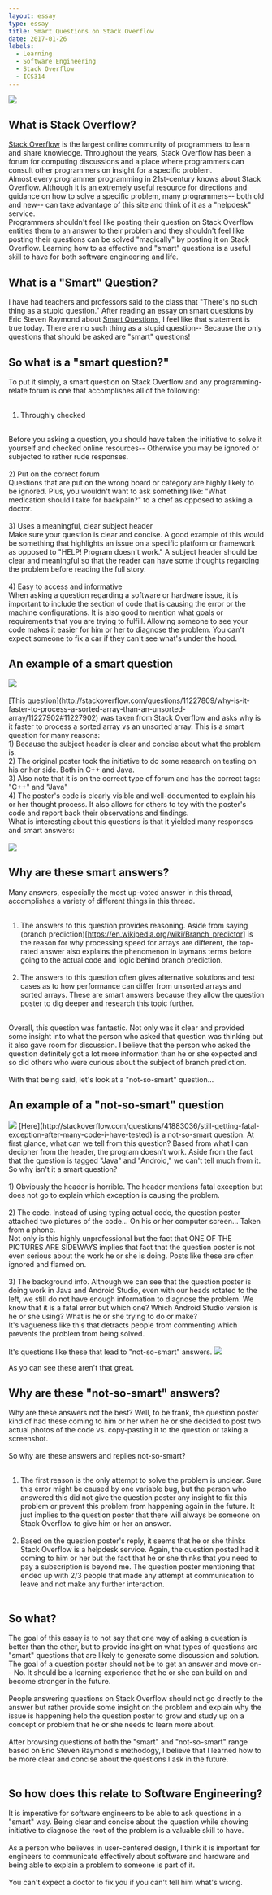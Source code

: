 ```yaml
---
layout: essay
type: essay
title: Smart Questions on Stack Overflow
date: 2017-01-26
labels:
  - Learning
  - Software Engineering
  - Stack Overflow
  - ICS314
---
```


<img class="ui medium left floated image" src="../images/stack.png">

## What is Stack Overflow?

[Stack Overflow](http://stackoverflow.com/) is the largest online community of programmers to learn and share knowledge. 
Throughout the years, Stack Overflow has been a forum for computing discussions and a place where programmers can consult other programmers on insight for a specific problem. <br>
Almost every programmer programming in 21st-century knows about Stack Overflow. Although it is an extremely useful resource for directions and guidance on how to solve a specific problem, 
many programmers-- both old and new-- can take advantage of this site and think of it as a "helpdesk" service. <br>
Programmers shouldn't feel like posting their question on Stack Overflow entitles them to an answer to their problem and they shouldn't feel like posting their questions can be solved "magically" by posting it on Stack Overflow. 
Learning how to as effective and "smart" questions is a useful skill to have for both software engineering and life. 

## What is a "Smart" Question?

I have had teachers and professors said to the class that "There's no such thing as a stupid question." 
After reading an essay on smart questions by Eric Steven Raymond about [Smart Questions](http://www.catb.org/esr/faqs/smart-questions.html), I feel like that
statement is true today. There are no such thing as a stupid question-- Because the only questions that should be asked are "smart" questions! <br>

## So what is a "smart question?"

To put it simply, a smart question on Stack Overflow and any programming-relate forum is one that accomplishes all of the following:
<br><br>
1) Throughly checked 
<br>
Before you asking a question, you should have taken the initiative to solve it yourself and checked online resources-- Otherwise you may be ignored or subjected to rather rude responses.  
<br><br>
2) Put on the correct forum 
<br>
Questions that are put on the wrong board or category are highly likely to be ignored. Plus, you wouldn't want to ask something like: "What medication should I take for backpain?" to a chef as opposed to asking a doctor. 
<br><br>
3) Uses a meaningful, clear subject header
<br>
Make sure your question is clear and concise. A good example of this would be something that highlights an issue on a specific platform or framework as opposed to "HELP! Program doesn't work." A subject header should be clear and meaningful so that the reader can have some thoughts regarding the problem before reading the full story. 
<br><br>
4) Easy to access and informative
<br>
When asking a question regarding a software or hardware issue, it is important to include the section of code that is causing the error or the machine configurations. It is also good to mention what goals or requirements that you are trying to fulfill. Allowing someone to see your code makes it easier for him or her to diagnose the problem. You can't expect someone to fix a car if they can't see what's under the hood. 
<br>

## An example of a smart question

<img src="../images/smart.png">
<br>
<br>
[This question](http://stackoverflow.com/questions/11227809/why-is-it-faster-to-process-a-sorted-array-than-an-unsorted-array/11227902#11227902) was taken from Stack Overflow and asks why is it faster to process a sorted array vs an unsorted array. This is a smart question for many reasons: <br>
1) Because the subject header is clear and concise about what the problem is. <br>
2) The original poster took the initiative to do some research on testing on his or her side. Both in C++ and Java. <br>
3) Also note that it is on the correct type of forum and has the correct tags: "C++" and "Java" <br>
4) The poster's code is clearly visible and well-documented to explain his or her thought process. It also allows for others to toy with the poster's code and report back their observations and findings. 
<br>
What is interesting about this questions is that it yielded many responses and smart answers: <br><br>
<img src="../images/smartanswer.png">
<br>

## Why are these smart answers?

Many answers, especially the most up-voted answer in this thread, accomplishes a variety of different things in this thread. <br><br>
1) The answers to this question provides reasoning. Aside from saying (branch prediction)[https://en.wikipedia.org/wiki/Branch_predictor] is the reason for why processing speed for arrays are different, the top-rated answer also explains the phenomenon in laymans terms before going to the actual code and logic behind branch prediction. <br><br>
2) The answers to this question often gives alternative solutions and test cases as to how performance can differ from unsorted arrays and sorted arrays. These are smart answers because they allow the question poster to dig deeper and research this topic further. <br>
<br>
Overall, this question was fantastic. Not only was it clear and provided some insight into what the person who asked that question was thinking but it also gave room for discussion. I believe that the person who asked the question definitely got a lot more information than he or she expected and so did others who were curious about the subject of branch prediction.
<br><br>
With that being said, let's look at a "not-so-smart" question... 

## An example of a "not-so-smart" question

<img src="../images/dumb.png">
[Here](http://stackoverflow.com/questions/41883036/still-getting-fatal-exception-after-many-code-i-have-tested) is a not-so-smart question. At first glance, what can we tell from this question? Based from what I can decipher from the header, the program doesn't work. Aside from the fact that the question is tagged "Java" and "Android," we can't tell much from it. 
<br>
So why isn't it a smart question?
<br><br>
1) Obviously the header is horrible. The header mentions fatal exception but does not go to explain which exception is causing the problem. <br><br>
2) The code. Instead of using typing actual code, the question poster attached two pictures of the code... On his or her computer screen... Taken from a phone. <br>
Not only is this highly unprofessional but the fact that ONE OF THE PICTURES ARE SIDEWAYS implies that fact that the question poster is not even serious about the work he or she is doing. Posts like these are often ignored and flamed on.<br><br>
3) The background info. Although we can see that the question poster is doing work in Java and Android Studio, even with our heads rotated to the left, we still do not have enough information to diagnose the problem. We know that it is a fatal error but which one? Which Android Studio version is he or she using? What is he or she trying to do or make? <br>
It's vagueness like this that detracts people from commenting which prevents the problem from being solved. 
<br><br>
It's questions like these that lead to "not-so-smart" answers.
<img src="../images/dumbanswer.png">

As yo can see these aren't that great. 

## Why are these "not-so-smart" answers?

Why are these answers not the best? Well, to be frank, the question poster kind of had these coming to him or her when he or she decided to post two actual photos of the code vs. copy-pasting it to the question or taking a screenshot. <br>
<br> So why are these answers and replies not-so-smart? <br><br>
1) The first reason is the only attempt to solve the problem is unclear. Sure this error might be caused by one variable bug, but the person who answered this did not give the question poster any insight to fix this problem or prevent this problem from happening again in the future. It just implies to the question poster that there will always be someone on Stack Overflow to give him or her an answer. <br><br>
2) Based on the question poster's reply, it seems that he or she thinks Stack Overflow is a helpdesk service. Again, the question posted had it coming to him or her but the fact that he or she thinks that you need to pay a subscription is beyond me. The question poster mentioning that ended up with 2/3 people that made any attempt at communication to leave and not make any further interaction. <br><br>

## So what? 

The goal of this essay is to not say that one way of asking a question is better than the other, but to provide insight on what types of questions are "smart" questions that are likely to generate some discussion and solution. <br>
The goal of a question poster should not be to get an answer and move on-- No. It should be a learning experience that he or she can build on and become stronger in the future. <br><br>
People answering questions on Stack Overflow should not go directly to the answer but rather provide some insight on the problem and explain why the issue is happening help the question poster to grow and study up on a concept or problem that he or she needs to learn more about. <br><br>
After browsing questions of both the "smart" and "not-so-smart" range based on Eric Steven Raymond's methodogy, I believe that I learned how to be more clear and concise about the questions I ask in the future. <br><br>

## So how does this relate to Software Engineering? 

It is imperative for software engineers to be able to ask questions in a "smart" way. Being clear and concise about the question while showing initiative to diagnose the root of the problem is a valuable skill to have. <br><br>As a person who believes in user-centered design, I think it is important for engineers to communicate effectively about software and hardware and being able to explain a problem to someone is part of it. <br><br>
You can't expect a doctor to fix you if you can't tell him what's wrong. 
